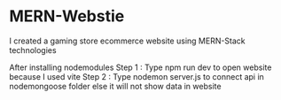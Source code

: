 # MERN-Webstie
I created a gaming store ecommerce website using MERN-Stack technologies 

After installing nodemodules 
Step 1 : Type npm run dev to open website because I used vite 
Step 2 : Type nodemon server.js to connect api in nodemongoose folder else it will not show data in website 
